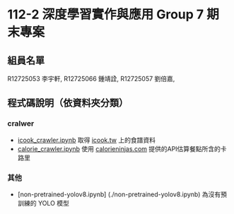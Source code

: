 # 112-2 深度學習實作與應用 Group 7 期末專案

## 組員名單
R12725053 李宇軒,
R12725066 鍾靖詮,
R12725057 劉倍嘉,

## 程式碼說明（依資料夾分類）

### cralwer
- [icook_crawler.ipynb](./crawler/icook_crawler.ipynb) 取得 [icook.tw](https://icook.tw) 上的食譜資料
- [calorie_crawler.ipynb](./crawler/calorie_crawler.ipynb) 使用 [calorieninjas.com](https://calorieninjas.com/api) 提供的API估算餐點所含的卡路里

### 其他
- [non-pretrained-yolov8.ipynb] (./non-pretrained-yolov8.ipynb) 為沒有預訓練的 YOLO 模型